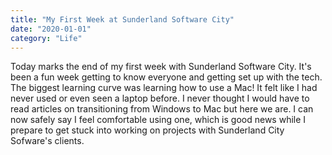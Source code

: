 ```yaml
---
title: "My First Week at Sunderland Software City"
date: "2020-01-01"
category: "Life"
---
```


Today marks the end of my first week with Sunderland Software City. It's been a fun week getting to know everyone and getting set up with the tech. The biggest learning curve was learning how to use a Mac! It felt like I had never used or even seen a laptop before. I never thought I would have to read articles on transitioning from Windows to Mac but here we are. I can now safely say I feel comfortable using one, which is good news while I prepare to get stuck into working on projects with Sunderland City Sofware's clients.
